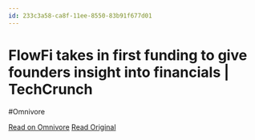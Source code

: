 ```yaml
---
id: 233c3a58-ca8f-11ee-8550-83b91f677d01
---
```


# FlowFi takes in first funding to give founders insight into financials | TechCrunch
#Omnivore

[Read on Omnivore](https://omnivore.app/me/flow-fi-takes-in-first-funding-to-give-founders-insight-into-fin-18da35aeb7e)
[Read Original](https://techcrunch.com/2024/02/13/flowfi-accounting-fintech-startups/)

